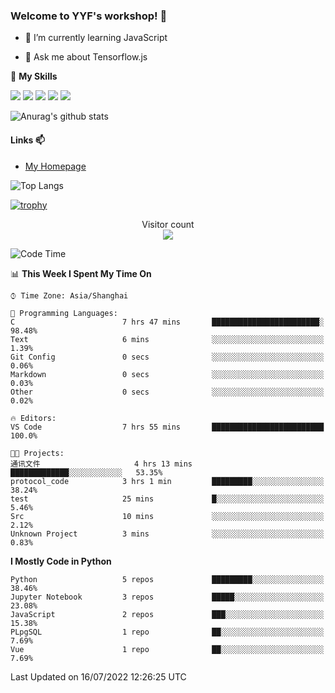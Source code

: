 ### Welcome to YYF's workshop! 👋

<!--
**YifeiYang210/YifeiYang210** is a ✨ _special_ ✨ repository because its `README.md` (this file) appears on your GitHub profile.

Here are some ideas to get you started:

- 🔭 I’m currently working on ...
- 🌱 I’m currently learning ...
- 👯 I’m looking to collaborate on ...
- 🤔 I’m looking for help with ...
- 💬 Ask me about ...
- 📫 How to reach me: ...
- 😄 Pronouns: ...
- ⚡ Fun fact: ...
-->

- 🌱 I’m currently learning JavaScript

- 💬 Ask me about Tensorflow.js

🌟 **My Skills**
<!-- [![](https://img.shields.io/badge/{徽标标题}-{徽标内容}-{徽标颜色}.svg)]({linkUrl}) -->

![](https://img.shields.io/badge/-Python-3f7fbd?logo=Python&logoColor=fff)
![](https://img.shields.io/badge/-DeepLearning-3f7fbd?logo=Pandas&logoColor=fff)
![](https://img.shields.io/badge/-Wechat-3f7fbd?logo=Wechat&logoColor=fff)
![](https://img.shields.io/badge/-C%2B%2B-3f7fbd?logo=C%2B%2B&logoColor=fff)
![](https://img.shields.io/badge/-JavaScript-3f7fbd?logo=JavaScript&logoColor=fff)

![Anurag's github stats](https://github-readme-stats.vercel.app/api?username=YifeiYang210&theme=maroongold)



#### Links 📫

* [My Homepage](https://YifeiYang210.github.io/blog/)

![Top Langs](https://github-readme-stats.vercel.app/api/top-langs/?username=YifeiYang210&hide=roff,c)

[![trophy](https://github-profile-trophy.vercel.app/?username=YifeiYang210&theme=dracula&row=2&column=3)](https://github.com/ryo-ma/github-profile-trophy)

<p align="center"> 
  Visitor count<br>
  <img src="https://profile-counter.glitch.me/YifeiYang210/count.svg" />
</p>

<!--START_SECTION:waka-->
![Code Time](http://img.shields.io/badge/Code%20Time-1%2C104%20hrs%2049%20mins-blue)

📊 **This Week I Spent My Time On** 

```text
⌚︎ Time Zone: Asia/Shanghai

💬 Programming Languages: 
C                        7 hrs 47 mins       ████████████████████████░   98.48% 
Text                     6 mins              ░░░░░░░░░░░░░░░░░░░░░░░░░   1.39% 
Git Config               0 secs              ░░░░░░░░░░░░░░░░░░░░░░░░░   0.06% 
Markdown                 0 secs              ░░░░░░░░░░░░░░░░░░░░░░░░░   0.03% 
Other                    0 secs              ░░░░░░░░░░░░░░░░░░░░░░░░░   0.02%

🔥 Editors: 
VS Code                  7 hrs 55 mins       █████████████████████████   100.0%

🐱‍💻 Projects: 
通讯文件                     4 hrs 13 mins       █████████████░░░░░░░░░░░░   53.35% 
protocol_code            3 hrs 1 min         █████████░░░░░░░░░░░░░░░░   38.24% 
test                     25 mins             █░░░░░░░░░░░░░░░░░░░░░░░░   5.46% 
Src                      10 mins             ░░░░░░░░░░░░░░░░░░░░░░░░░   2.12% 
Unknown Project          3 mins              ░░░░░░░░░░░░░░░░░░░░░░░░░   0.83%

```

**I Mostly Code in Python** 

```text
Python                   5 repos             █████████░░░░░░░░░░░░░░░░   38.46% 
Jupyter Notebook         3 repos             █████░░░░░░░░░░░░░░░░░░░░   23.08% 
JavaScript               2 repos             ███░░░░░░░░░░░░░░░░░░░░░░   15.38% 
PLpgSQL                  1 repo              ██░░░░░░░░░░░░░░░░░░░░░░░   7.69% 
Vue                      1 repo              ██░░░░░░░░░░░░░░░░░░░░░░░   7.69%

```



 Last Updated on 16/07/2022 12:26:25 UTC
<!--END_SECTION:waka-->


